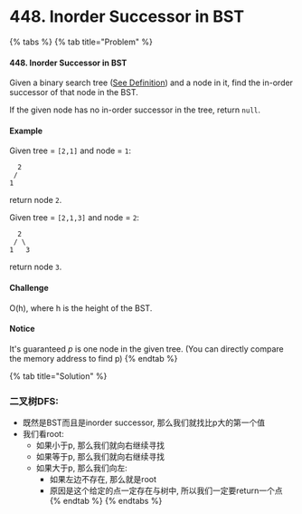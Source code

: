 # 448. Inorder Successor in BST

{% tabs %}
{% tab title="Problem" %}
#### 448. Inorder Successor in BST

Given a binary search tree \([See Definition](http://www.lintcode.com/problem/validate-binary-search-tree/)\) and a node in it, find the in-order successor of that node in the BST.

If the given node has no in-order successor in the tree, return `null`.

#### Example

Given tree = `[2,1]` and node = `1`:

```text
  2
 /
1
```

return node `2`.

Given tree = `[2,1,3]` and node = `2`:

```text
  2
 / \
1   3
```

return node `3`.

#### Challenge

O\(h\), where h is the height of the BST.

#### Notice

It's guaranteed _p_ is one node in the given tree. \(You can directly compare the memory address to find p\)
{% endtab %}

{% tab title="Solution" %}
### 二叉树DFS:

* 既然是BST而且是inorder successor, 那么我们就找比p大的第一个值
* 我们看root:
  * 如果小于p, 那么我们就向右继续寻找
  * 如果等于p, 那么我们就向右继续寻找
  * 如果大于p, 那么我们向左:
    * 如果左边不存在, 那么就是root
    * 原因是这个给定的点一定存在与树中, 所以我们一定要return一个点
{% endtab %}
{% endtabs %}

